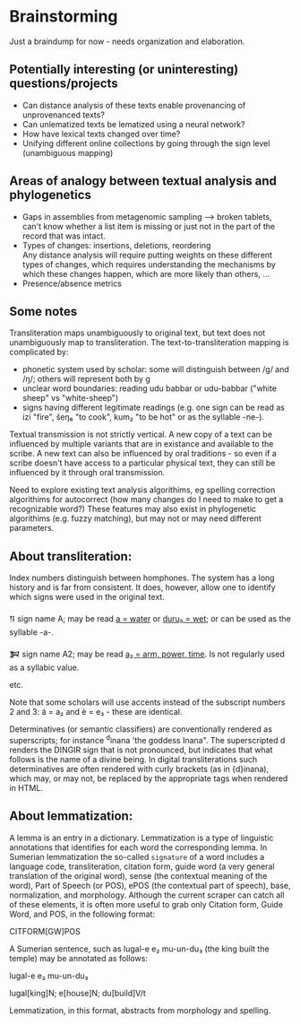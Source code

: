 # Brainstorming  

Just a braindump for now - needs organization and elaboration.  

## Potentially interesting (or uninteresting) questions/projects  
- Can distance analysis of these texts enable provenancing of unprovenanced texts?  
- Can unlematized texts be lematized using a neural network? 
- How have lexical texts changed over time?  
- Unifying different online collections by going through the sign level (unambiguous mapping)


## Areas of analogy between textual analysis and phylogenetics  
- Gaps in assemblies from metagenomic sampling --> broken tablets, can't know whether a list item is missing or just not in the part of the 
record that was intact.  
- Types of changes: insertions, deletions, reordering  
  Any distance analysis will require putting weights on these different types of changes, which requires understanding the mechanisms by 
  which these changes happen, which are more likely than others, ...  
- Presence/absence metrics

## Some notes  
Transliteration maps unambiguously to original text, but text does not unambiguously map to transliteration. The text-to-transliteration mapping is complicated by:   
- phonetic system used by scholar: some will distinguish between /g/ and /ŋ/; others will represent both by g
- unclear word boundaries: reading udu babbar or udu-babbar ("white sheep" vs "white-sheep")
- signs having different legitimate readings (e.g. one sign can be read as izi "fire", šeŋ₆ "to cook", kum₂ "to be hot" or as the syllable -ne-).  

Textual transmission is not strictly vertical. A new copy of a text can be influenced by multiple variants that are in existance and
available to the scribe. A new text can also be influenced by oral traditions - so even if a scribe doesn't have access to a particular 
physical text, they can still be influenced by it through oral transmission. 

Need to explore existing text analysis algorithims, eg spelling correction algorithims for autocorrect (how many changes do I need to make
to get a recognizable word?) These features may also exist in phylogenetic algorithims (e.g. fuzzy matching), but may not or may need 
different parameters.

## About transliteration:
Index numbers distinguish between homphones. The system has a long history and is far from consistent. It does, however, allow one to identify which signs were used in the original text.


𒀀 sign name A; may be read [a = water](http://psd.museum.upenn.edu/epsd/e4.html) or [duru₅ = wet](http://psd.museum.upenn.edu/epsd/epsd/e1154.html); or can be used as the syllable -a-.

𒀉 sign name A2; may be read [a₂ = arm, power, time](http://psd.museum.upenn.edu/epsd/e1.html). Is not regularly used as a syllabic value.

etc.

Note that some scholars will use accents instead of the subscript numbers 2 and 3: á = a₂ and è = e₃ - these are identical.

Determinatives (or semantic classifiers) are conventionally rendered as superscripts; for instance <sup>d</sup>inana 'the goddess Inana". The superscripted d renders the DINGIR sign that is not pronounced, but indicates that what follows is the name of a divine being. In digital transliterations such determinatives are often rendered with curly brackets (as in {d}inana), which may, or may not, be replaced by the appropriate tags when rendered in HTML.

## About lemmatization:
A lemma is an entry in a dictionary. Lemmatization is a type of linguistic annotations that identifies for each word the corresponding lemma. In Sumerian lemmatization the so-called `signature` of a word includes a language code, transliteration, citation form, guide word (a very general translation of the original word), sense (the contextual meaning of the word), Part of Speech (or POS), ePOS (the contextual part of speech), base, normalization, and morphology. Although the current scraper can catch all of these elements, it is often more useful to grab only Citation form, Guide Word, and POS, in the following format:

CITFORM[GW]POS

A Sumerian sentence, such as lugal-e e₂ mu-un-du₃ (the king built the temple) may be annotated as follows:

lugal-e e₂ mu-un-du₃

lugal[king]N; e[house]N; du[build]V/t

Lemmatization, in this format, abstracts from morphology and spelling.
